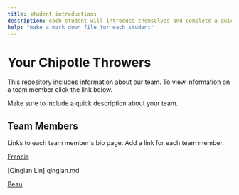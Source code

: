 ```yaml
---
title: student introductions
description: each student will introduce themselves and complete a quick bio
help: "make a mark down file for each student"
---
```


# Your Chipotle Throwers

This repository includes information about our team. To view information on a team member click the link below.

Make sure to include a quick description about your team.

## Team Members


Links to each team member's bio page. Add a link for each team member.

[Francis](/Francis.md)

[Qinglan Lin] qinglan.md

[Beau](/BeauSLM.md)
